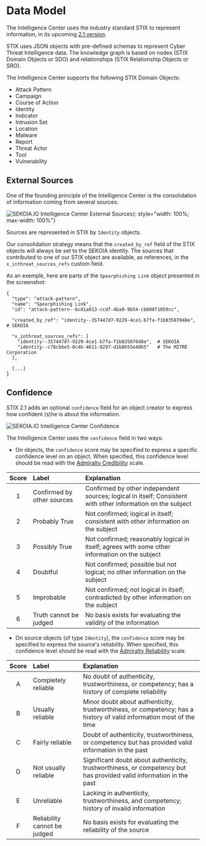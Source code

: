 # Data Model

The Intelligence Center uses the industry standard STIX to represent information, in its upcoming [2.1 version](https://docs.google.com/document/d/1Cqi89CU6FwEdLjGFqMnxpl3T4iSWE_gbImBq2WXEXYk).

STIX uses JSON objects with pre-defined schemas to represent Cyber Threat Intelligence data. The knowledge graph is based on nodes (STIX Domain Objects or SDO) and relationships (STIX Relationship Objects or SRO).

The Intelligence Center supports the following STIX Domain Objects:

-   Attack Pattern
-   Campaign
-   Course of Action
-   Identity
-   Indicator
-   Intrusion Set
-   Location
-   Malware
-   Report
-   Threat Actor
-   Tool
-   Vulnerability

## External Sources

One of the founding principle of the Intelligence Center is the consolidation of information coming from several sources.

![SEKOIA.IO Intelligence Center External Sources](/assets/intelligence_center/sources.png){: style="width: 100%; max-width: 100%"}

Sources are represented in STIX by `Identity` objects.

Our consolidation strategy means that the `created_by_ref` field of the STIX objects will always be set to the SEKOIA identity. The sources that contributed to one of our STIX object are available, as references, in the `x_inthreat_sources_refs` custom field.

As an exemple, here are parts of the `Spearphishing Link` object presented in the screenshot:

```
{
  "type": "attack-pattern",
  "name": "Spearphishing Link",
  "id": "attack-pattern--6cd1a813-ccdf-4ba0-9b54-cb808f1059cc",

  "created_by_ref": "identity--357447d7-9229-4ce1-b7fa-f1b83587048e",  # SEKOIA

  "x_inthreat_sources_refs": [
    "identity--357447d7-9229-4ce1-b7fa-f1b83587048e",  # SEKOIA
    "identity--c78cb6e5-0c4b-4611-8297-d1b8b55e40b5"   # The MITRE Corporation
  ],

  [...]
}
```

## Confidence

STIX 2.1 adds an optional `confidence` field for an object creator to express how confident (s)he is about the information.

![SEKOIA.IO Intelligence Center Confidence](/assets/intelligence_center/confidence.png)

The Intelligence Center uses the `confidence` field in two ways:

-   On objects, the `confidence` score may be specified to express a specific confidence level on an object. When specified, this confidence level should be read with the [Admiralty Credibility](https://docs.google.com/document/d/1Cqi89CU6FwEdLjGFqMnxpl3T4iSWE_gbImBq2WXEXYk/edit#heading=h.1v6elyto0uqg) scale.

|Score       |Label                     |Explanation                                                                                                |
|:----------:|:-------------------------|:----------------------------------------------------------------------------------------------------------|
|1           |Confirmed by other sources|Confirmed by other independent sources; logical in itself; Consistent with other information on the subject|
|2           |Probably True             |Not confirmed; logical in itself; consistent with other information on the subject                         |
|3           |Possibly True             |Not confirmed; reasonably logical in itself; agrees with some other information on the subject             |
|4           |Doubtful                  |Not confirmed; possible but not logical; no other information on the subject                               |
|5           |Improbable                |Not confirmed; not logical in itself; contradicted by other information on the subject                     |
|6           |Truth cannot be judged    |No basis exists for evaluating the validity of the information                                             |

-   On source objects (of type `Identity`), the `confidence` score may be specified to express the source's reliability. When specified, this confidence level should be read with the [Admiralty Reliability](https://docs.google.com/document/d/1Cqi89CU6FwEdLjGFqMnxpl3T4iSWE_gbImBq2WXEXYk/edit#heading=h.1v6elyto0uqg) scale.

|Score       |Label                       |Explanation                                                                                                         |
|:----------:|:---------------------------|:-------------------------------------------------------------------------------------------------------------------|
|A           |Completely reliable         |No doubt of authenticity, trustworthiness, or competency; has a history of complete reliability                     |
|B           |Usually reliable            |Minor doubt about authenticity, trustworthiness, or competency; has a history of valid information most of the time |
|C           |Fairly reliable             |Doubt of authenticity, trustworthiness, or competency but has provided valid information in the past                |
|D           |Not usually reliable        |Significant doubt about authenticity, trustworthiness, or competency but has provided valid information in the past |
|E           |Unreliable                  |Lacking in authenticity, trustworthiness, and competency; history of invalid information                            |
|F           |Reliability cannot be judged|No basis exists for evaluating the reliability of the source                                                        |
